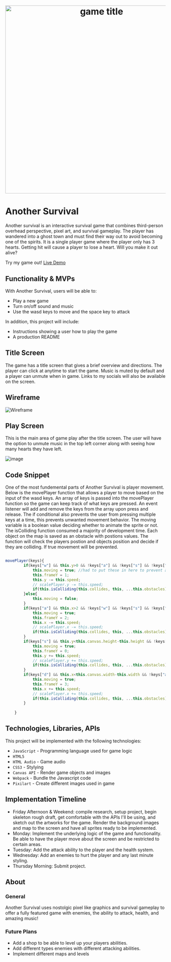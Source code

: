# <div align='center'> <img width="589" alt="game title" src="https://user-images.githubusercontent.com/78308893/153425729-2cb185f2-24cc-4471-8ef8-f481f09704e6.png"> </div>



# Another Survival
Another survival is an interactive survival game that combines third-person overhead perspective, pixel art, and survival gameplay. The player has wandered into a ghost town and must find their way out to avoid becoming one of the spirits. 
It is a single player game where the player only has 3 hearts. Getting hit will cause a player to lose a heart. Will you make it out alive?

Try my game out! [Live Demo](https://Alyx-Clark.github.io/another_survival/)

## Functionality & MVPs
With Another Survival, users will be able to:
* Play a new game
* Turn on/off sound and music
* Use the wasd keys to move and the space key to attack

In addition, this project will include:

* Instructions showing a user how to play the game
* A production README

## Title Screen
 The game has a title screen that gives a brief overview and directions. The player can click at anytime to start the game. Music is muted by default and a player can unmute when in game. Links to my socials will also be available on the screen.

## Wireframe

![Wireframe](https://user-images.githubusercontent.com/78308893/152541077-de40a2bb-8290-4b6b-9341-846eb8c5ab9b.png)

## Play Screen
This is the main area of game play after the title screen. The user will have the option to unmute music in the top left corner along with seeing how many hearts they have left.

![image](https://user-images.githubusercontent.com/78308893/153429974-ef99ae76-3522-451a-90b3-4eeed1469378.png)

## Code Snippet
One of the most fundemental parts of Another Survival is player movement. Below is the movePlayer function that allows a player to move based on the input of the wasd keys.
An array of keys is passed into the movePlayer function so the game can keep track of what keys are pressed. An event listener will add and remove the keys from the array
upon press and release. The if conditional also prevents the user from pressing multiple keys at a time, this prevents unwanted movement behavior. The moving variable is 
a boolean value deciding whether to animate the sprite or not. The isColliding function consumed a majority of development time. Each object on the map is saved as an
obstacle with postions values. The function will check the players postion and objects position and decide if they are colliding. If true movement will be prevented.

```javascript

movePlayer(keys){
        if(keys["w"] && this.y>0 && !keys["a"] && !keys["s"] && !keys["d"]){
            this.moving = true; //had to put these in here to prevent animation of sprite on random key presses
            this.frameY = 1;
            this.y -= this.speed;
            // scalePlayer.y -= this.speed;
            if(this.isColliding(this.collides, this, ...this.obstacles)) this.y += this.speed;
        }else{
            this.moving = false;
        }
        if(keys["a"] && this.x>2 && !keys["w"] && !keys["s"] && !keys["d"]){
            this.moving = true;
            this.frameY = 2;
            this.x -= this.speed;
            // scalePlayer.x -= this.speed; 
            if(this.isColliding(this.collides, this, ...this.obstacles)) this.x += this.speed
        }
        if(keys["s"] && this.y<this.canvas.height-this.height && !keys["a"] && !keys["w"] && !keys["d"]){
            this.moving = true;
            this.frameY = 0;
            this.y += this.speed;
            // scalePlayer.y += this.speed;
            if(this.isColliding(this.collides, this, ...this.obstacles)) this.y -= this.speed
        }
        if(keys["d"] && this.x<this.canvas.width-this.width && !keys["a"] && !keys["s"] && !keys["w"]){
            this.moving = true;
            this.frameY = 3;
            this.x += this.speed;
            // scalePlayer.x += this.speed;
            if(this.isColliding(this.collides, this, ...this.obstacles)) this.x -= this.speed
        }
       
    }

```

## Technologies, Libraries, APIs
This project will be implemented with the following technologies:
* `JavaScript` - Programming language used for game logic
* `HTML5`
*  `HTML Audio` - Game audio
* `CSS3` - Stylying
* `Canvas API` - Render game objects and images
* `Webpack` - Bundle the Javascript code
* `Pixilart` - Create different images used in game 

## Implementation Timeline

* Friday Afternoon & Weekend: compile research, setup project, begin skeleton rough draft, get comfortable with the APIs I'll be using, and sketch out the artworks for the game. Render the background images and map to the screen and have all sprites ready to be implemented.
* Monday: Implement the underlying logic of the game and functionality. Be able to have the player move about the screen and be restricted to certain areas.
* Tuesday: Add the attack ability to the player and the health system.
* Wednesday: Add an enemies to hurt the player and any last minute styling.
* Thursday Morning: Submit project.

## About

### General

Another Survival uses nostolgic pixel like graphics and survival gameplay to offer a fully featured game with enemies, the ability to attack, health, and amazing music!

### Future Plans

* Add a shop to be able to level up your players abilities.
* Add different types enemies with different attacking abilities.
* Implement different maps and levels 
